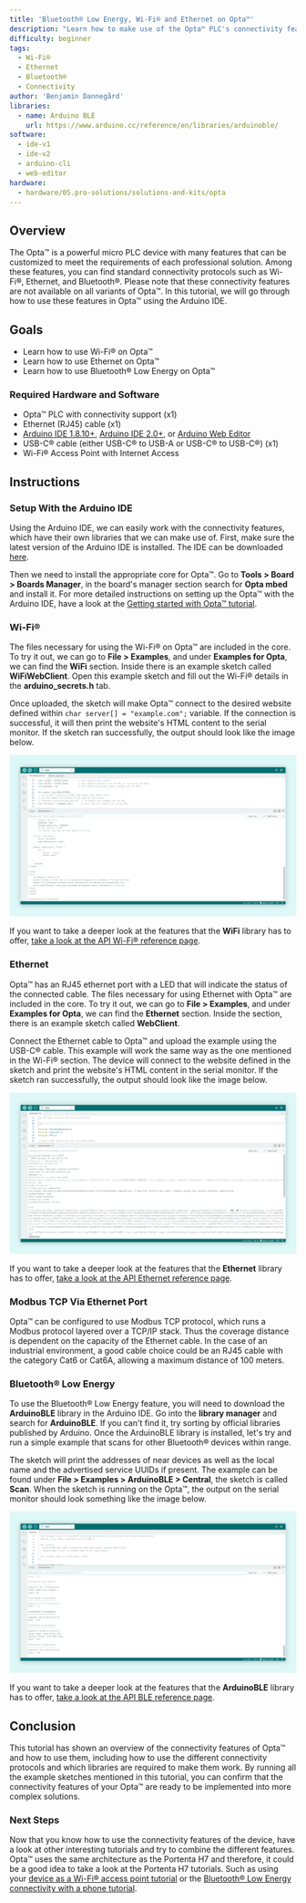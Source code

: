 ```yaml
---
title: 'Bluetooth® Low Energy, Wi-Fi® and Ethernet on Opta™'
description: "Learn how to make use of the Opta™ PLC's connectivity features."
difficulty: beginner
tags:
  - Wi-Fi®
  - Ethernet
  - Bluetooth®
  - Connectivity
author: 'Benjamin Dannegård'
libraries:
  - name: Arduino BLE
    url: https://www.arduino.cc/reference/en/libraries/arduinoble/
software:
  - ide-v1
  - ide-v2
  - arduino-cli
  - web-editor
hardware:
  - hardware/05.pro-solutions/solutions-and-kits/opta
---
```


## Overview

The Opta™ is a powerful micro PLC device with many features that can be customized to meet the requirements of each professional solution. Among these features, you can find standard connectivity protocols such as Wi-Fi®, Ethernet, and Bluetooth®. Please note that these connectivity features are not available on all variants of Opta™. In this tutorial, we will go through how to use these features in Opta™ using the Arduino IDE.

## Goals

- Learn how to use Wi-Fi® on Opta™
- Learn how to use Ethernet on Opta™
- Learn how to use Bluetooth® Low Energy on Opta™

### Required Hardware and Software

- Opta™ PLC with connectivity support (x1)
- Ethernet (RJ45) cable (x1)
- [Arduino IDE 1.8.10+](https://www.arduino.cc/en/software), [Arduino IDE 2.0+](https://www.arduino.cc/en/software), or [Arduino Web Editor](https://create.arduino.cc/editor)
- USB-C® cable (either USB-C® to USB-A or USB-C® to USB-C®) (x1)
- Wi-Fi® Access Point with Internet Access

## Instructions

### Setup With the Arduino IDE

Using the Arduino IDE, we can easily work with the connectivity features, which have their own libraries that we can make use of. First, make sure the latest version of the Arduino IDE is installed. The IDE can be downloaded [here](https://www.arduino.cc/en/software).

Then we need to install the appropriate core for Opta™. Go to **Tools > Board > Boards Manager**, in the board's manager section search for **Opta mbed** and install it. For more detailed instructions on setting up the Opta™ with the Arduino IDE, have a look at the [Getting started with Opta™ tutorial](/tutorials/opta/getting-started).

### Wi-Fi®

The files necessary for using the Wi-Fi® on Opta™ are included in the core. To try it out, we can go to **File > Examples**, and under **Examples for Opta**, we can find the **WiFi** section. Inside there is an example sketch called **WiFiWebClient**. Open this example sketch and fill out the Wi-Fi® details in the **arduino_secrets.h** tab.

Once uploaded, the sketch will make Opta™ connect to the desired website defined within `char server[] = "example.com";` variable. If the connection is successful, it will then print the website's HTML content to the serial monitor. If the sketch ran successfully, the output should look like the image below.

![Running Wi-Fi® sketch on the Opta™ in the Arduino IDE](assets/opta-wifi.svg)

If you want to take a deeper look at the features that the **WiFi** library has to offer, [take a look at the API Wi-Fi® reference page](https://www.arduino.cc/reference/en/libraries/wifi/).

### Ethernet

Opta™ has an RJ45 ethernet port with a LED that will indicate the status of the connected cable. The files necessary for using Ethernet with Opta™ are included in the core. To try it out, we can go to **File > Examples**, and under **Examples for Opta**, we can find the **Ethernet** section. Inside the section, there is an example sketch called **WebClient**.

Connect the Ethernet cable to Opta™ and upload the example using the USB-C® cable. This example will work the same way as the one mentioned in the Wi-Fi® section. The device will connect to the website defined in the sketch and print the website's HTML content in the serial monitor. If the sketch ran successfully, the output should look like the image below.

![Running the Ethernet sketch on the Opta™ in the Arduino IDE](assets/opta-ethernet.svg)

If you want to take a deeper look at the features that the **Ethernet** library has to offer, [take a look at the API Ethernet reference page](https://www.arduino.cc/reference/en/libraries/ethernet/).

### Modbus TCP Via Ethernet Port

Opta™ can be configured to use Modbus TCP protocol, which runs a Modbus protocol layered over a TCP/IP stack. Thus the coverage distance is dependent on the capacity of the Ethernet cable. In the case of an industrial environment, a good cable choice could be an RJ45 cable with the category Cat6 or Cat6A, allowing a maximum distance of 100 meters.

### Bluetooth® Low Energy

To use the Bluetooth® Low Energy feature, you will need to download the **ArduinoBLE** library in the Arduino IDE. Go into the **library manager** and search for **ArduinoBLE**. If you can't find it, try sorting by official libraries published by Arduino. Once the ArduinoBLE library is installed, let's try and run a simple example that scans for other Bluetooth® devices within range.

The sketch will print the addresses of near devices as well as the local name and the advertised service UUIDs if present. The example can be found under **File > Examples > ArduinoBLE > Central**, the sketch is called **Scan**. When the sketch is running on the Opta™, the output on the serial monitor should look something like the image below.

![Bluetooth® sketch running on the Opta™](assets/opta-ble.svg)

If you want to take a deeper look at the features that the **ArduinoBLE** library has to offer, [take a look at the API BLE reference page](https://www.arduino.cc/reference/en/libraries/arduinoble/).

## Conclusion

This tutorial has shown an overview of the connectivity features of Opta™ and how to use them, including how to use the different connectivity protocols and which libraries are required to make them work. By running all the example sketches mentioned in this tutorial, you can confirm that the connectivity features of your Opta™ are ready to be implemented into more complex solutions.

### Next Steps

Now that you know how to use the connectivity features of the device, have a look at other interesting tutorials and try to combine the different features. Opta™ uses the same architecture as the Portenta H7 and therefore, it could be a good idea to take a look at the Portenta H7 tutorials. Such as using your [device as a Wi-Fi® access point tutorial](https://docs.arduino.cc/tutorials/portenta-h7/wifi-access-point) or the [Bluetooth® Low Energy connectivity with a phone tutorial](https://docs.arduino.cc/tutorials/portenta-h7/ble-connectivity).
